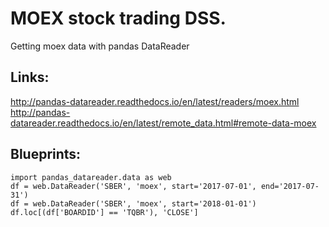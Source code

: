 # MOEX stock trading DSS.
Getting moex data with pandas DataReader

## Links:
http://pandas-datareader.readthedocs.io/en/latest/readers/moex.html 	 	
http://pandas-datareader.readthedocs.io/en/latest/remote_data.html#remote-data-moex

## Blueprints:
```
import pandas_datareader.data as web
df = web.DataReader('SBER', 'moex', start='2017-07-01', end='2017-07-31')
df = web.DataReader('SBER', 'moex', start='2018-01-01')
df.loc[(df['BOARDID'] == 'TQBR'), 'CLOSE']
```
